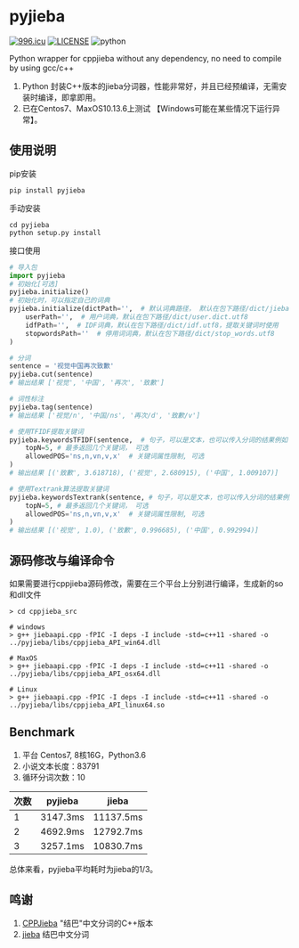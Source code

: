 # pyjieba

[![996.icu](https://img.shields.io/badge/link-996.icu-red.svg)](https://996.icu)
[![LICENSE](https://img.shields.io/badge/license-Anti%20996-blue.svg)](https://github.com/996icu/996.ICU/blob/master/LICENSE)
![python](https://img.shields.io/badge/python-3.5%20%7C%203.6%20%7C%203.7-blue.svg)

Python wrapper for cppjieba without any dependency, no need to compile by using gcc/c++

1. Python 封装C++版本的jieba分词器，性能非常好，并且已经预编译，无需安装时编译，即拿即用。
2. 已在Centos7、MaxOS10.13.6上测试 【Windows可能在某些情况下运行异常】。

## 使用说明

pip安装

```shell
pip install pyjieba
```

手动安装
```shell
cd pyjieba
python setup.py install
```

接口使用
```Python
# 导入包
import pyjieba
# 初始化[可选]
pyjieba.initialize()
# 初始化时，可以指定自己的词典
pyjieba.initialize(dictPath='',  # 默认词典路径， 默认在包下路径/dict/jieba.dict.utf8
    userPath='',  # 用户词典，默认在包下路径/dict/user.dict.utf8
    idfPath='',  # IDF词典，默认在包下路径/dict/idf.utf8，提取关键词时使用
    stopwordsPath=''  # 停用词词典，默认在包下路径/dict/stop_words.utf8
)

# 分词
sentence = '视觉中国再次致歉'
pyjieba.cut(sentence)
# 输出结果 ['视觉', '中国', '再次', '致歉']

# 词性标注
pyjieba.tag(sentence)
# 输出结果 ['视觉/n', '中国/ns', '再次/d', '致歉/v']

# 使用TFIDF提取关键词
pyjieba.keywordsTFIDF(sentence,  # 句子，可以是文本，也可以传入分词的结果例如 ['视觉', '中国', '再次', '致歉']
    topN=5, # 最多返回几个关键词， 可选
    allowedPOS='ns,n,vn,v,x'  # 关键词属性限制, 可选
)
# 输出结果 [('致歉', 3.618718), ('视觉', 2.680915), ('中国', 1.009107)]

# 使用Textrank算法提取关键词
pyjieba.keywordsTextrank(sentence, # 句子，可以是文本，也可以传入分词的结果例如 ['视觉', '中国', '再次', '致歉']
    topN=5, # 最多返回几个关键词， 可选
    allowedPOS='ns,n,vn,v,x'  # 关键词属性限制, 可选
)
# 输出结果 [('视觉', 1.0), ('致歉', 0.996685), ('中国', 0.992994)]
```


## 源码修改与编译命令

如果需要进行cppjieba源码修改，需要在三个平台上分别进行编译，生成新的so和dll文件

```shell
> cd cppjieba_src

# windows
> g++ jiebaapi.cpp -fPIC -I deps -I include -std=c++11 -shared -o ../pyjieba/libs/cppjieba_API_win64.dll

# MaxOS
> g++ jiebaapi.cpp -fPIC -I deps -I include -std=c++11 -shared -o ../pyjieba/libs/cppjieba_API_osx64.dll

# Linux
> g++ jiebaapi.cpp -fPIC -I deps -I include -std=c++11 -shared -o ../pyjieba/libs/cppjieba_API_linux64.so

```

## Benchmark
1. 平台 Centos7, 8核16G，Python3.6
2. 小说文本长度：83791
3. 循环分词次数：10

| 次数 | pyjieba | jieba |
| --- | --- | --- |
| 1 | 3147.3ms | 11137.5ms |
| 2 | 4692.9ms | 12792.7ms |
| 3 | 3257.1ms | 10830.7ms |

总体来看，pyjieba平均耗时为jieba的1/3。



## 鸣谢
1. [CPPJieba](https://github.com/yanyiwu/cppjieba)  "结巴"中文分词的C++版本
2. [jieba](https://github.com/fxsjy/jieba)  结巴中文分词

